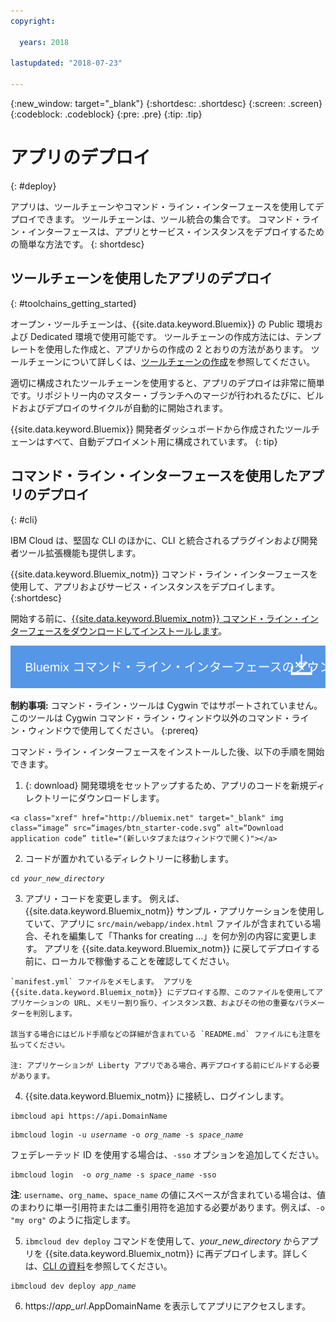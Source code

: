 ```yaml
---
copyright:

  years: 2018

lastupdated: "2018-07-23"

---
```


{:new_window: target="_blank"}
{:shortdesc: .shortdesc}
{:screen: .screen}
{:codeblock: .codeblock}
{:pre: .pre}
{:tip: .tip}

# アプリのデプロイ
{: #deploy}

アプリは、ツールチェーンやコマンド・ライン・インターフェースを使用してデプロイできます。 ツールチェーンは、ツール統合の集合です。 コマンド・ライン・インターフェースは、アプリとサービス・インスタンスをデプロイするための簡単な方法です。
{: shortdesc}

## ツールチェーンを使用したアプリのデプロイ
{: #toolchains_getting_started}

オープン・ツールチェーンは、{{site.data.keyword.Bluemix}} の Public 環境および Dedicated 環境で使用可能です。 ツールチェーンの作成方法には、テンプレートを使用した作成と、アプリからの作成の 2 とおりの方法があります。 ツールチェーンについて詳しくは、[ツールチェーンの作成](../services/ContinuousDelivery/toolchains_working.html#toolchains_getting_started)を参照してください。

適切に構成されたツールチェーンを使用すると、アプリのデプロイは非常に簡単です。リポジトリー内のマスター・ブランチへのマージが行われるたびに、ビルドおよびデプロイのサイクルが自動的に開始されます。

{{site.data.keyword.Bluemix}} 開発者ダッシュボードから作成されたツールチェーンはすべて、自動デプロイメント用に構成されています。
{: tip}

## コマンド・ライン・インターフェースを使用したアプリのデプロイ
{: #cli}

IBM Cloud は、堅固な CLI のほかに、CLI と統合されるプラグインおよび開発者ツール拡張機能も提供します。

{{site.data.keyword.Bluemix_notm}} コマンド・ライン・インターフェースを使用して、アプリおよびサービス・インスタンスをデプロイします。
{:shortdesc}

開始する前に、[{{site.data.keyword.Bluemix_notm}} コマンド・ライン・インターフェースをダウンロードしてインストールします](/docs/cli/index.html)。

<p>
<a class="xref" href="https://console.bluemix.net/docs/cli/index.html#overview" target="_blank" title="(新しいタブまたはウィンドウで開きます)"><img class="image" src="images/btn_bx_commandline.svg" alt="IBM Cloud Developer Tools のダウンロード" /></a>
</p>

**制約事項:** コマンド・ライン・ツールは Cygwin ではサポートされていません。 このツールは Cygwin コマンド・ライン・ウィンドウ以外のコマンド・ライン・ウィンドウで使用してください。
{:prereq}

コマンド・ライン・インターフェースをインストールした後、以下の手順を開始できます。

  1. {: download} 開発環境をセットアップするため、アプリのコードを新規ディレクトリーにダウンロードします。

    <a class="xref" href="http://bluemix.net" target="_blank" img class=“image” src=“images/btn_starter-code.svg” alt=“Download application code” title="(新しいタブまたはウィンドウで開く)"></a>

  2. コードが置かれているディレクトリーに移動します。

  <pre class="pre"><code class="hljs">cd <var class="keyword varname">your_new_directory</var></code></pre>

  3.  アプリ・コードを変更します。 例えば、{{site.data.keyword.Bluemix_notm}} サンプル・アプリケーションを使用していて、アプリに `src/main/webapp/index.html` ファイルが含まれている場合、それを編集して「Thanks for creating ...」を何か別の内容に変更します。 アプリを {{site.data.keyword.Bluemix_notm}} に戻してデプロイする前に、ローカルで稼働することを確認してください。

    `manifest.yml` ファイルをメモします。 アプリを {{site.data.keyword.Bluemix_notm}} にデプロイする際、このファイルを使用してアプリケーションの URL、メモリー割り振り、インスタンス数、およびその他の重要なパラメーターを判別します。

    該当する場合にはビルド手順などの詳細が含まれている `README.md` ファイルにも注意を払ってください。

    注: アプリケーションが Liberty アプリである場合、再デプロイする前にビルドする必要があります。

  4. {{site.data.keyword.Bluemix_notm}} に接続し、ログインします。

  <pre class="pre"><code class="hljs">ibmcloud api https://api.<span class="keyword" data-hd-keyref="DomainName">DomainName</span></code></pre>

  <pre class="pre"><code class="hljs">ibmcloud login -u <var class="keyword varname" data-hd-keyref="user_ID">username</var> -o <var class="keyword varname" data-hd-keyref="org_name">org_name</var> -s <var class="keyword varname" data-hd-keyref="space_name">space_name</var></code></pre>

  フェデレーテッド ID を使用する場合は、`-sso` オプションを追加してください。

  <pre class="pre"><code class="hljs">ibmcloud login  -o <var class="keyword varname" data-hd-keyref="org_name">org_name</var> -s <var class="keyword varname" data-hd-keyref="space_name">space_name</var> -sso</code></pre>

  **注**: `username`、`org_name`、`space_name` の値にスペースが含まれている場合は、値のまわりに単一引用符または二重引用符を追加する必要があります。例えば、`-o "my org"` のように指定します。

  5. `ibmcloud dev deploy` コマンドを使用して、<var class="keyword varname">your_new_directory</var> からアプリを {{site.data.keyword.Bluemix_notm}} に再デプロイします。詳しくは、[CLI の資料](docs/cli/idt/commands.html#deploy)を参照してください。

  <pre class="pre"><code class="hljs">ibmcloud dev deploy <var class="keyword varname" data-hd-keyref="app_name">app_name</var></code></pre>

  6. https://<var class="keyword varname" data-hd-keyref="app_url">app_url</var>.<span class="keyword" data-hd-keyref="APPDomain">AppDomainName</span> を表示してアプリにアクセスします。
